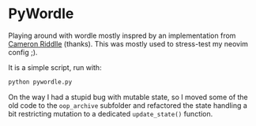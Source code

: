 # PyWordle
Playing around with wordle mostly inspred by an implementation from [Cameron Riddlle](https://twitter.com/RiddleMeCam) (thanks). This was mostly used to stress-test my neovim config ;). 

It is a simple script, run with:
```bash
python pywordle.py
```

On the way I had a stupid bug with mutable state, so I moved some of the old code to the `oop_archive` subfolder and refactored the
state handling a bit restricting mutation to a dedicated `update_state()` function. 


